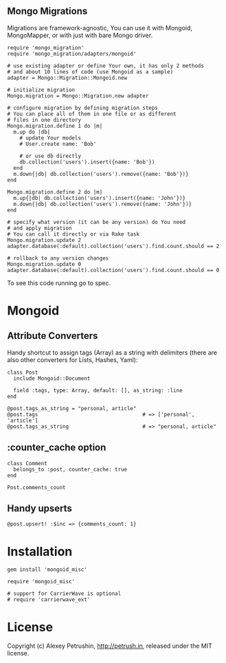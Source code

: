 ## Mongo Migrations

Migrations are framework-agnostic, You can use it with Mongoid, MongoMapper, or with just with bare Mongo driver.

    require 'mongo_migration'
    require 'mongo_migration/adapters/mongoid'
    
    # use existing adapter or define Your own, it has only 2 methods 
    # and about 10 lines of code (use Mongoid as a sample)
    adapter = Mongo::Migration::Mongoid.new
    
    # initialize migration
    Mongo.migration = Mongo::Migration.new adapter
    
    # configure migration by defining migration steps 
    # You can place all of them in one file or as different
    # files in one directory
    Mongo.migration.define 1 do |m|
      m.up do |db|
        # update Your models
        # User.create name: 'Bob'
        
        # or use db directly
        db.collection('users').insert({name: 'Bob'})
      end
      m.down{|db| db.collection('users').remove({name: 'Bob'})}
    end
        
    Mongo.migration.define 2 do |m|
      m.up{|db| db.collection('users').insert({name: 'John'})}
      m.down{|db| db.collection('users').remove({name: 'John'})}
    end
    
    # specify what version (it can be any version) do You need
    # and apply migration
    # You can call it directly or via Rake task
    Mongo.migration.update 2    
    adapter.database(:default).collection('users').find.count.should == 2
    
    # rollback to any version changes
    Mongo.migration.update 0
    adapter.database(:default).collection('users').find.count.should == 0
    
To see this code running go to spec.  

# Mongoid

## Attribute Converters

Handy shortcut to assign tags (Array) as a string with delimiters (there are also other converters for Lists, Hashes, Yaml):

    class Post    
      include Mongoid::Document
      
      field :tags, type: Array, default: [], as_string: :line
    end
    
    @post.tags_as_string = "personal, article"
    @post.tags                                  # => ['personal', 'article']
    @post.tags_as_string                        # => "personal, article"

## :counter_cache option

    class Comment
      belongs_to :post, counter_cache: true
    end
    
    Post.comments_count
    
## Handy upserts

    @post.upsert! :$inc => {comments_count: 1}
    
# Installation

    gem install 'mongoid_misc'
    
    require 'mongoid_misc'
        
    # support for CarrierWave is optional
    # require 'carrierwave_ext'

# License

Copyright (c) Alexey Petrushin, http://petrush.in, released under the MIT license.